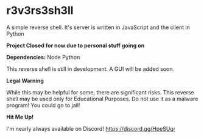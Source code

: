 # r3v3rs3sh3ll
A simple reverse shell. It's server is written in JavaScript and the client in Python

<b>Project Closed for now due to personal stuff going on</b>


<b>Dependencies:</b>
Node
Python


This reverse shell is still in development. A GUI will be added soon.


<b>Legal Warning</b>

While this may be helpful for some, there are significant risks. This reverse shell may be used only for Educational Purposes. Do not use it as a malware program! You could go to jail!


<b>Hit Me Up!</b>

I'm nearly always available on Discord!
https://discord.gg/HpeSUgr
